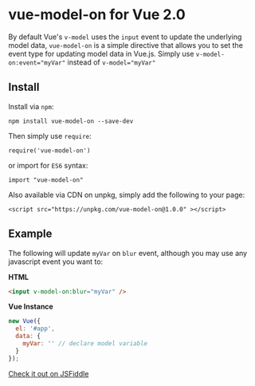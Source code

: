 # vue-model-on for Vue 2.0

By default Vue's `v-model` uses the `input` event to update the underlying model data, `vue-model-on` is a simple directive that allows you to set the event type for updating model data in Vue.js. Simply use `v-model-on:event="myVar"` instead of `v-model="myVar"`

## Install

Install via `npm`:

`npm install vue-model-on --save-dev`

Then simply use `require`:

`require('vue-model-on')`

or import for `ES6` syntax:

`import "vue-model-on"`

Also available via CDN on unpkg, simply add the following to your page:

`<script src="https://unpkg.com/vue-model-on@1.0.0" ></script>`

## Example

The following will update `myVar` on `blur` event, although you may use any javascript event you want to:

**HTML**

```HTML
<input v-model-on:blur="myVar" />
```

**Vue Instance**
```javascript
new Vue({
  el: '#app',
  data: {
    myVar: '' // declare model variable
  }
});
```

[Check it out on JSFiddle](https://jsfiddle.net/b20jk7po/)




